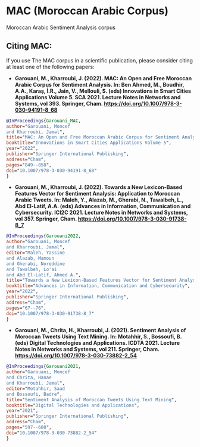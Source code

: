 # MAC (Moroccan Arabic Corpus)
Moroccan Arabic Sentiment Analysis corpus

## Citing MAC:

If you use The MAC corpus in a scientific publication, please consider citing at least one of the following papers:

* **Garouani, M., Kharroubi, J. (2022). MAC: An Open and Free Moroccan Arabic Corpus for Sentiment Analysis. In: Ben Ahmed, M., Boudhir, A.A., Karaș, İ.R., Jain, V., Mellouli, S. (eds) Innovations in Smart Cities Applications Volume 5. SCA 2021. Lecture Notes in Networks and Systems, vol 393. Springer, Cham. https://doi.org/10.1007/978-3-030-94191-8_68**

```bibtex
@InProceedings{Garouani_MAC,
author="Garouani, Moncef
and Kharroubi, Jamal",
title="MAC: An Open and Free Moroccan Arabic Corpus for Sentiment Analysis",
booktitle="Innovations in Smart Cities Applications Volume 5",
year="2022",
publisher="Springer International Publishing",
address="Cham",
pages="849--858",
doi="10.1007/978-3-030-94191-8_68"
}
```

* **Garouani, M., Kharroubi, J. (2022). Towards a New Lexicon-Based Features Vector for Sentiment Analysis: Application to Moroccan Arabic Tweets. In: Maleh, Y., Alazab, M., Gherabi, N., Tawalbeh, L., Abd El-Latif, A.A. (eds) Advances in Information, Communication and Cybersecurity. ICI2C 2021. Lecture Notes in Networks and Systems, vol 357. Springer, Cham. https://doi.org/10.1007/978-3-030-91738-8_7**

```bibtex
@InProceedings{Garouani2022,
author="Garouani, Moncef
and Kharroubi, Jamal",
editor="Maleh, Yassine
and Alazab, Mamoun
and Gherabi, Noreddine
and Tawalbeh, Lo'ai
and Abd El-Latif, Ahmed A.",
title="Towards a New Lexicon-Based Features Vector for Sentiment Analysis: Application to Moroccan Arabic Tweets",
booktitle="Advances in Information, Communication and Cybersecurity",
year="2022",
publisher="Springer International Publishing",
address="Cham",
pages="67--76",
doi="10.1007/978-3-030-91738-8_7"
}

```

* **Garouani, M., Chrita, H., Kharroubi, J. (2021). Sentiment Analysis of Moroccan Tweets Using Text Mining. In: Motahhir, S., Bossoufi, B. (eds) Digital Technologies and Applications. ICDTA 2021. Lecture Notes in Networks and Systems, vol 211. Springer, Cham. https://doi.org/10.1007/978-3-030-73882-2_54**

```bibtex
@InProceedings{Garouani2021,
author="Garouani, Moncef
and Chrita, Hanae
and Kharroubi, Jamal",
editor="Motahhir, Saad
and Bossoufi, Badre",
title="Sentiment Analysis of Moroccan Tweets Using Text Mining",
booktitle="Digital Technologies and Applications",
year="2021",
publisher="Springer International Publishing",
address="Cham",
pages="597--608",
doi="10.1007/978-3-030-73882-2_54"
}

```
